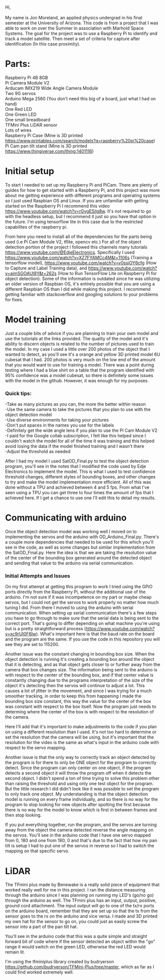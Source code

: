 Hi,<br/>
<br/>
My name is Jon Moreland, an applied physics undergrad in his final semester at the University of Arizona. This code is from a project that I was able to work on over the Summer in association with Marhold Space Systems. The goal for the project was to use a Raspberry Pi to identify and track a model satellite. Then meet a set of criteria for capture after identification (In this case proximity).<br/>

# Parts: <br/>

Raspberry Pi 4B 8GB<br/>
Pi Camera Module V2<br/>
Arducam IMX219 Wide Angle Camera Module<br/> 
Two 9G servos<br/>
Arduino Mega 2560 (You don't need this big of a board, just what I had on hand)<br/>
One Red LED<br/>
One Green LED<br/>
One small breadboard<br/>
TFMini Plus LiDAR sensor<br/>
Lots of wires<br/>
Raspberry Pi Case (Mine is 3D printed https://www.printables.com/search/models?q=raspberry%20pi%20case)<br/>
Pi Cam pan tilt stand (Mine is 3D printed https://www.thingiverse.com/thing:1401116)<br/>

# Initial setup<br/>

To start I needed to set up my Raspberry Pi and PiCam. There are plenty of guides for how to get started with a Raspberry Pi, and this project was more about me getting experience with different programs and operating systems so I just used Raspbian OS and Linux. If you are unfamiliar with getting started on the Raspberry Pi I recommend this video https://www.youtube.com/watch?v=rGygESilg8w. It's not required to go with the headless setup, but I recommend it just so you have that option in the future. I'm using tensorflow lite in this case due to the restricted capabilites of the raspberry pi.

From here you need to install all of the dependencies for the parts being used (i.e Pi Cam Module V2, tflite, opencv etc.) For all of the object detection portion of the project I followed this channels many tutorials https://www.youtube.com/@EdjeElectronics. Specifically I used https://www.youtube.com/watch?v=XZ7FYAMCc4M&t=1106s (Training a tensorflow model), https://www.youtube.com/watch?v=v0ssiOY6cfg (How to Capture and Label Training data), and https://www.youtube.com/watch?v=aimSGOAUI8Y&t=262s (How to Run TensorFlow Lite on Raspberry Pi for object detection). Some of the information is outdated since he was utilizing an older version of Raspbian OS, it's entirely possible that you are using a different Raspbian OS than I did while making this project. I recommend getting familiar with stackoverflow and googling solutions to your problems for fixes.

# Model training<br/>

Just a couple bits of advice if you are planning to train your own model and use the tutorials at the links provided. The quality of the model and it's ability to discern objects is related to the number of pictures used to train the model. In my case I used a little over 200 photos of the object that I wanted to detect, as you'll see it's a orange and yellow 3D printed model 6U cubesat that I had. 200 photos is very much on the low end of the amount that you would want to use for training a model. There was a point during testing where I had a blue shirt on a table that the program identified with 95% confidence was a model cubesat, so there is definitely some issues with the model in the github. However, it was enough for my purposes.<br/> 
### Quick tips:<br/>
-Take as many pictures as you can, the more the better within reason<br/>
-Use the same camera to take the pictures that you plan to use with the object detection model<br/>
-Use diverse environments for taking your pictures<br/>
-Don't put spaces in the names you use for the labels<br/>
-Definitely get the wide angle lens if you plan to use the Pi Cam Module V2<br/>
-I paid for the Google collab subscription, I felt like this helped since I couldn't watch the model for all of the time it was training and this helped avoid losing the data if the model finished training and I wasn't there<br/>
-Adjust the threshold as needed


After I had my model I used SatOD_Final.py to test the object detection program, you'll see in the notes that I modified the code used by Edje Electronics to implement the model. This is what I used to test confidence threshold changes, different styles of bounding boxes, and other changes to try and make the model implementation more efficient. All of this was done without a TPU and achieved between 4 and 5 fps. From what I've seen using a TPU you can get three to four times the amount of fps that I achieved here. If I get a chance to use one I'll edit this to detail my results.

# Communicating with arduino <br/>

Once the object detection model was working well I moved on to implementing the servos and the arduino with OD_Arduino_Final.py. There's a couple more dependencies that needed to be used for this which you'll see in the code, as well as some changes but similar implementation from the SatOD_Final.py. Here the idea is that we are taking the resolution value of the center of the bounding box generated around the detected object and sending that value to the arduino via serial communication. <br/>

### Initial Attempts and Issues <br/>

On my first attempt at getting this program to work I tried using the GPiO ports directly from the Raspberry Pi, without the additional use of the arduino. I'm not sure if it was incompetence on my part or maybe cheap servos, but I could not get the servos to work properly no matter how much tuning I did. From there I moved to using the arduino with serial communication. When setting up serial communication there's a few steps you have to go through to make sure that the serial data is being sent to the correct port. That's going to differ depending on what machine you're using but is a pretty straightforward process (https://www.youtube.com/watch?v=xc9rUI0F6Iw). What's important here is that the baud rate on the board and the program are the same. If you use the code in this repository you will see they are set to 115200.

Another issue was the constant changing in bounding box size. When the object detection is running it's creating a bounding box around the object that it is detecting, and as that object gets closer to or further away from the camera that box changes size. The information being sent to the arduino is with respect to the center of the bounding box, and if that center value is constantly changing due to the programs interpretation of the size of the object it's detecting then the servos will continue to adjust a lot. This causes a lot of jittter in the movement, and since I was trying for a much smoother tracking, in order to keep this from happening I made the bounding box size constant, this way the value for the center of the box was constant with respect to the box itself. Now the program just needs to determing where the center of the box is with respect to the resolution of the camera.

Here I'll add that it's important to make adjustments to the code if you plan on using a different resolution than I used. It's not too hard to determine or set the resolution that the camera will be using, but it's important that the resolution for the video is the same as what's input in the arduino code with respect to the servo mapping. 

Another issue is that the only way to correctly track an object detected by the program is for there to only be ONE object for the program to correctly detect. Since the program can only center on one object, if the program detects a second object it will throw the program off when it detects the second object. I didn't spend a ton of time trying to solve this problem other than raising the threshold and using only one test object for the program. But the little research I did didn't look like it was possible to set the program to only track one object. My understanding is that the object detection model is running on every frame individually, and so there is no way for the program to stop looking for new objects after spotting the first because there is no way for the model to know which is first in between frames and then stop looking.

If you put everything together, run the program, and the servos are turning away from the object the camera detected reverse the angle mapping on the servos. You'll see in the arduino code that I have one servo mapped from 0, 180 and one from 180, 0 and that's due to the fact that how my pan tilt is setup I had to put one of the servos in reverse so I had to switch the mapping on that specific servo.

# LiDAR <br/>

The TFmini plus made by Benewake is a really solid piece of equipment that worked really well for me in this project. I ran the distance measuring through the arduino since I was planning on running my LED's (go/no go) through the arduino as well. The TFmini plus has an input, output, positive, ground cord attachment. The input output will go to one of the tx/rx ports on the arduino board, remember that they are set up so that the tx from the sensor goes to the rx on the arduino and vice versa. I made and 3D printed my own hat for the sensor to go on, you could just as easily screw the sensor into a part of the pan tilt hat.  

You'll see in the arduino code that this was a quite simple and straight forward bit of code where if the sensor detected an object within the "go" range it would switch on the green LED, otherwise the red LED would remain lit. 

I'm using the tfminiplus library created by budryerson https://github.com/budryerson/TFMini-Plus/tree/master, which as far as I could find worked extremely well.

